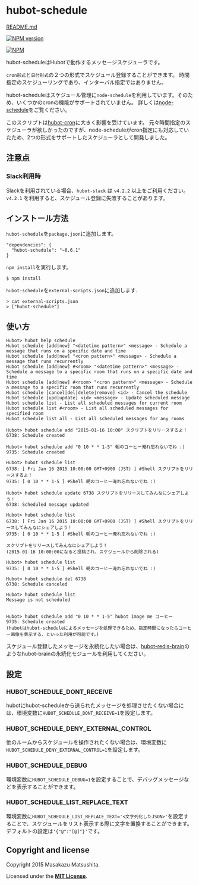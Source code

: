 # hubot-schedule

[README.md](README.md)

[![NPM version](https://badge.fury.io/js/hubot-schedule.png)](http://badge.fury.io/js/hubot-schedule)

[![NPM](https://nodei.co/npm/hubot-schedule.png?downloads=true)](https://nodei.co/npm/hubot-schedule/)

hubot-scheduleはHubotで動作するメッセージスケジューラです。

`cron形式`と`日付形式`の２つの形式でスケジュール登録することができます。
時間指定のスケジューリングであり、インターバル指定ではありません。

hubot-scheduleはスケジュール管理に`node-schedule`を利用しています。そのため、いくつかのcronの機能がサポートされていません。
詳しくは[node-schedule](https://github.com/mattpat/node-schedule)をご覧ください。

このスクリプトは[hubot-cron](https://github.com/miyagawa/hubot-cron)に大きく影響を受けています。
元々時間指定のスケジューラが欲しかったのですが、node-scheduleがcron指定にも対応していたため、2つの形式をサポートしたスケジューラとして開発しました。


## 注意点

### Slack利用時

Slackを利用されている場合、`hubot-slack` は `v4.2.2` 以上をご利用ください。`v4.2.1` を利用すると、スケジュール登録に失敗することがあります。


## インストール方法

`hubot-schedule`を`package.json`に追加します。

```
"dependencies": {
  "hubot-schedule": "~0.6.1"
}
```

`npm install`を実行します。

```
$ npm install
```

`hubot-schedule`を`external-scripts.json`に追加します.

```
> cat external-scripts.json
> ["hubot-schedule"]
```


## 使い方

```
Hubot> hubot help schedule
Hubot schedule [add|new] "<datetime pattern>" <message> - Schedule a message that runs on a specific date and time
Hubot schedule [add|new] "<cron pattern>" <message> - Schedule a message that runs recurrently
Hubot schedule [add|new] #<room> "<datetime pattern>" <message> - Schedule a message to a specific room that runs on a specific date and time
Hubot schedule [add|new] #<room> "<cron pattern>" <message> - Schedule a message to a specific room that runs recurrently
Hubot schedule [cancel|del|delete|remove] <id> - Cancel the schedule
Hubot schedule [upd|update] <id> <message> - Update scheduled message
Hubot schedule list - List all scheduled messages for current room
Hubot schedule list #<room> - List all scheduled messages for specified room
Hubot schedule list all - List all scheduled messages for any rooms

Hubot> hubot schedule add "2015-01-16 10:00" スクリプトをリリースするよ！
6738: Schedule created

Hubot> hubot schedule add "0 10 * * 1-5" 朝のコーヒー淹れ忘れないでね :)
9735: Schedule created

Hubot> hubot schedule list
6738: [ Fri Jan 16 2015 10:00:00 GMT+0900 (JST) ] #Shell スクリプトをリリースするよ！
9735: [ 0 10 * * 1-5 ] #Shell 朝のコーヒー淹れ忘れないでね :)

Hubot> hubot schedule update 6738 スクリプトをリリースしてみんなにシェアしよう！
6738: Scheduled message updated

Hubot> hubot schedule list
6738: [ Fri Jan 16 2015 10:00:00 GMT+0900 (JST) ] #Shell スクリプトをリリースしてみんなにシェアしよう！
9735: [ 0 10 * * 1-5 ] #Shell 朝のコーヒー淹れ忘れないでね :)

スクリプトをリリースしてみんなにシェアしよう！
(2015-01-16 10:00:00になると投稿され、スケジュールから削除される)

Hubot> hubot schedule list
9735: [ 0 10 * * 1-5 ] #Shell 朝のコーヒー淹れ忘れないでね :)

Hubot> hubot schedule del 6738
6738: Schedule canceled

Hubot> hubot schedule list
Message is not scheduled


Hubot> hubot schedule add "0 10 * * 1-5" hubot image me コーヒー
9735: Schedule created
(hubotはhubot-scheduleによるメッセージを処理できるため、指定時間になったらコーヒー画像を表示する、といった利用が可能です。)
```

スケジュール登録したメッセージを永続化したい場合は、[hubot-redis-brain](https://github.com/hubot-scripts/hubot-redis-brain)のようなhubot-brainの永続化モジュールを利用してください。

## 設定

### HUBOT_SCHEDULE_DONT_RECEIVE

hubotにhubot-scheduleから送られたメッセージを処理させたくない場合には、環境変数に`HUBOT_SCHEDULE_DONT_RECEIVE=1`を設定します。

### HUBOT_SCHEDULE_DENY_EXTERNAL_CONTROL

他のルームからスケジュールを操作されたくない場合は、環境変数に`HUBOT_SCHEDULE_DENY_EXTERNAL_CONTROL=1`を設定します。

### HUBOT_SCHEDULE_DEBUG

環境変数に`HUBOT_SCHEDULE_DEBUG=1`を設定することで、デバッグメッセージなどを表示することができます。

### HUBOT_SCHEDULE_LIST_REPLACE_TEXT

環境変数に`HUBOT_SCHEDULE_LIST_REPLACE_TEXT='<文字列化したJSON>'`を設定することで、スケジュールをリスト表示する際に文字を置換することができます。デフォルトの設定は`'{"@":"[@]"}'`です。



## Copyright and license

Copyright 2015 Masakazu Matsushita.

Licensed under the **[MIT License](LICENSE)**.

